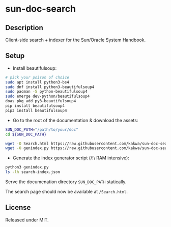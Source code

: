 # sun-doc-search

## Description

Client-side search + indexer for the Sun/Oracle System Handbook.

## Setup

- Install beautifulsoup:

```bash
# pick your poison of choice
sudo apt install python3-bs4
sudo dnf install python3-beautifulsoup4
sudo pacman -S python-beautifulsoup4
sudo emerge dev-python/beautifulsoup4
doas pkg_add py3-beautifulsoup4
pip install beautifulsoup4
pip3 install beautifulsoup4
```

- Go to the root of the documentation & download the assets:

```bash
SUN_DOC_PATH="/path/to/your/doc"
cd ${SUN_DOC_PATH}

wget -O Search.html https://raw.githubusercontent.com/kakwa/sun-doc-search/main/Search.html
wget -O genindex.py https://raw.githubusercontent.com/kakwa/sun-doc-search/main/genindex.py
```

- Generate the index generator script (/!\ RAM intensive):

```bash
python3 genindex.py
ls -lh search-index.json
```

Serve the documenation directory `SUN_DOC_PATH` statically.

The search page should now be available at `/Search.html`.

## License

Released under MIT.
